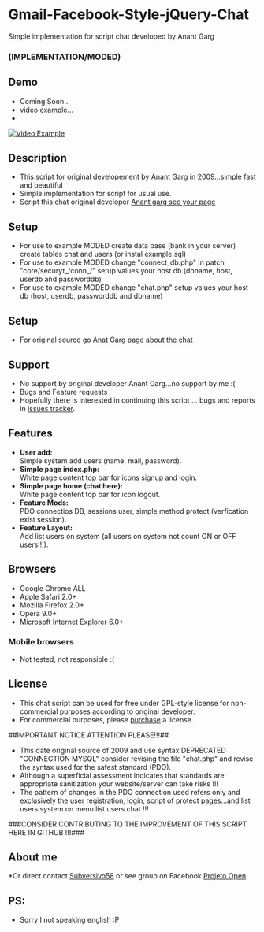 Gmail-Facebook-Style-jQuery-Chat
================================

Simple implementation for script chat developed by Anant Garg

### (IMPLEMENTATION/MODED)

## Demo
* Coming Soon...
* video example...
* 

[![Video Example](http://img.youtube.com/vi/=Pwgg-3xd9YM/0.jpg)](http://www.youtube.com/watch?v=Pwgg-3xd9YM)


## Description
* This script for original developement by Anant Garg in 2009...simple fast and beautiful
* Simple implementation for script for usual use.
* Script this chat original developer [Anant garg see your page](http://anantgarg.com/2009/05/13/gmail-facebook-style-jquery-chat/)

## Setup
* For use to example MODED create data base (bank in your server) create tables chat and users (or instal example.sql)
* For use to example MODED change "connect_db.php" in patch "core/securyt_/conn_/" setup values your host db (dbname, host, userdb and passworddb)
* For use to example MODED change "chat.php" setup values your host db (host, userdb, passworddb and dbname)
## Setup
* For original source go [Anat Garg page about the chat](http://anantgarg.com/2009/05/13/gmail-facebook-style-jquery-chat/)

## Support

* No support by original developer Anant Garg...no support by me :(
* Bugs and Feature requests  
* Hopefully there is interested in continuing this script ... bugs and reports in [issues tracker](https://github.com/subversivo58/Gmail-Facebook-Style-jQuery-Chat/issues).

## Features
* **User add:**  
  Simple system add users (name, mail, password).
* **Simple page index.php:**  
  White page content top bar for icons signup and login.
* **Simple page home (chat here):**  
  White page content top bar for icon logout.
* **Feature Mods:**  
  PDO connectios DB, sessions user, simple method protect (verfication exist session).
* **Feature Layout:**  
  Add list users on system (all users on system not count ON or OFF users!!!).

  
## Browsers

* Google Chrome ALL
* Apple Safari 2.0+
* Mozilla Firefox 2.0+
* Opera 9.0+
* Microsoft Internet Explorer 6.0+

### Mobile browsers
* Not tested, not responsible :(

## License
* This chat script can be used for free under GPL-style license for non-commercial purposes according to original developer.
* For commercial purposes, please [purchase](http://www.cometchat.com/?r=ag) a license.

##IMPORTANT NOTICE ATTENTION PLEASE!!!##
* This date original source of 2009 and use syntax DEPRECATED "CONNECTION MYSQL" consider revising the file "chat.php" and revise the syntax used for the safest standard (PDO).
* Although a superficial assessment indicates that standards are appropriate sanitization your website/server can take risks !!!
* The pattern of changes in the PDO connection used refers only and exclusively the user registration, login, script of protect pages...and list users system on menu list users chat !!!

###CONSIDER CONTRIBUTING TO THE IMPROVEMENT OF THIS SCRIPT HERE IN GITHUB !!!###


## About me
 *Or direct contact [Subversivo58](https://www.facebook.com/subversivo58) or see group on Facebook [Projeto Open](https://www.facebook.com/groups/projeto.open/)

 
## PS:
* Sorry I not speaking english :P
